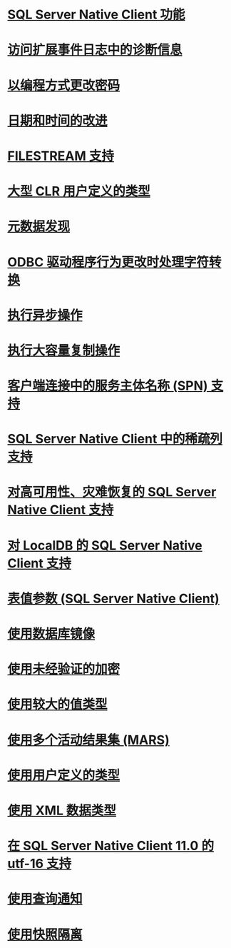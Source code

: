 # [SQL Server Native Client 功能](sql-server-native-client-features.md)

# [访问扩展事件日志中的诊断信息](accessing-diagnostic-information-in-the-extended-events-log.md)
# [以编程方式更改密码](changing-passwords-programmatically.md)
# [日期和时间的改进](date-and-time-improvements.md)
# [FILESTREAM 支持](filestream-support.md)
# [大型 CLR 用户定义的类型](large-clr-user-defined-types.md)
# [元数据发现](metadata-discovery.md)
# [ODBC 驱动程序行为更改时处理字符转换](odbc-driver-behavior-change-when-handling-character-conversions.md)
# [执行异步操作](performing-asynchronous-operations.md)
# [执行大容量复制操作](performing-bulk-copy-operations.md)
# [客户端连接中的服务主体名称 (SPN) 支持](service-principal-name-spn-support-in-client-connections.md)
# [SQL Server Native Client 中的稀疏列支持](sparse-columns-support-in-sql-server-native-client.md)
# [对高可用性、灾难恢复的 SQL Server Native Client 支持](sql-server-native-client-support-for-high-availability-disaster-recovery.md)
# [对 LocalDB 的 SQL Server Native Client 支持](sql-server-native-client-support-for-localdb.md)
# [表值参数 (SQL Server Native Client)](table-valued-parameters-sql-server-native-client.md)
# [使用数据库镜像](using-database-mirroring.md)
# [使用未经验证的加密](using-encryption-without-validation.md)
# [使用较大的值类型](using-large-value-types.md)
# [使用多个活动结果集 (MARS)](using-multiple-active-result-sets-mars.md)
# [使用用户定义的类型](using-user-defined-types.md)
# [使用 XML 数据类型](using-xml-data-types.md)
# [在 SQL Server Native Client 11.0 的 utf-16 支持](utf-16-support-in-sql-server-native-client-11-0.md)
# [使用查询通知](working-with-query-notifications.md)
# [使用快照隔离](working-with-snapshot-isolation.md)
